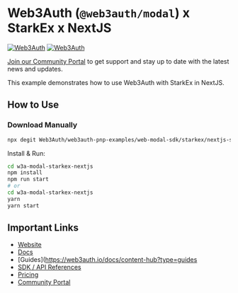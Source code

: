 # Web3Auth (`@web3auth/modal`) x StarkEx x NextJS

[![Web3Auth](https://img.shields.io/badge/Web3Auth-SDK-blue)](https://web3auth.io/docs/sdk/pnp/web/modal)
[![Web3Auth](https://img.shields.io/badge/Web3Auth-Community-cyan)](https://community.web3auth.io)

[Join our Community Portal](https://community.web3auth.io/) to get support and stay up to date with the latest news and updates.

This example demonstrates how to use Web3Auth with StarkEx in NextJS.

## How to Use

### Download Manually

```bash
npx degit Web3Auth/web3auth-pnp-examples/web-modal-sdk/starkex/nextjs-starkex-modal-example w3a-modal-starkex-nextjs
```

Install & Run:

```bash
cd w3a-modal-starkex-nextjs
npm install
npm run start
# or
cd w3a-modal-starkex-nextjs
yarn
yarn start
```

## Important Links

- [Website](https://web3auth.io)
- [Docs](https://web3auth.io/docs)
- [Guides](https://web3auth.io/docs/content-hub?type=guides
- [SDK / API References](https://web3auth.io/docs/sdk)
- [Pricing](https://web3auth.io/pricing.html)
- [Community Portal](https://community.web3auth.io)
